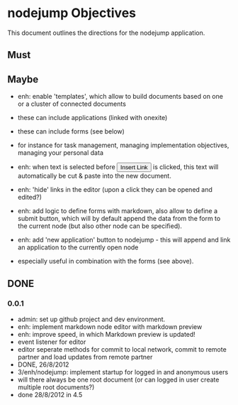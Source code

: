 
<!-- one.download http://slicnet.com/mxrogm/mxrogm/apps/edit/docs/5/6/doc -->
# nodejump Objectives

This document outlines the directions for the nodejump application.

## Must





## Maybe

- enh: enable 'templates', which allow to build documents based on one or a cluster of connected documents
 - these can include applications (linked with onexite)
 - these can include forms (see below)
 - for instance for task management, managing implementation objectives, managing your personal data

- enh: when text is selected before <button>Insert Link</button> is clicked, this text will automatically be cut & paste into the new document.

- enh: 'hide' links in the editor (upon a click they can be opened and edited?)

- enh: add logic to define forms with markdown, also allow to define a submit button, which will by default append the data from the form to the current node (but also other node can be specified). 
- enh: add 'new application' button to nodejump - this will append and link an application to the currently open node
 - especially useful in combination with the forms (see above).

## DONE

### 0.0.1

- admin: set up github project and dev environment.
- enh: implement markdown node editor with markdown preview
- enh: improve speed, in which Markdown preview is updated!
 - event listener for editor
 - editor seperate methods for commit to local network, commit to remote partner and load updates from remote partner
 - DONE, 26/8/2012
- 3/enh/nodejump: implement startup for logged in and anonymous users
 - will there always be one root document (or can logged in user create multiple root documents?)
 - done 28/8/2012 in 4.5<!-- one.end -->
